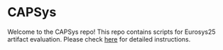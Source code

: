 # CAPSys

Welcome to the CAPSys repo! This repo contains scripts for Eurosys25 artifact evaluation. Please check [here](https://github.com/CASP-Systems-BU/CAPSys/tree/main/scripts#readme) for detailed instructions.
